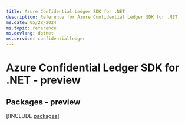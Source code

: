 ```yaml
---
title: Azure Confidential Ledger SDK for .NET
description: Reference for Azure Confidential Ledger SDK for .NET
ms.date: 05/28/2024
ms.topic: reference
ms.devlang: dotnet
ms.service: confidentialledger
---
```

# Azure Confidential Ledger SDK for .NET - preview
## Packages - preview
[!INCLUDE [packages](confidential-ledger-index.md)]